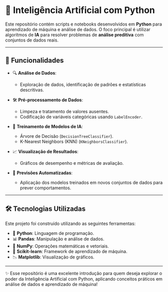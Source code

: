 # 🧠 Inteligência Artificial com Python  

Este repositório contém scripts e notebooks desenvolvidos em **Python** para aprendizado de máquina e análise de dados. O foco principal é utilizar algoritmos de **IA** para resolver problemas de **análise preditiva** com conjuntos de dados reais.  

---

## 🚀 Funcionalidades  

- 🔍 **Análise de Dados**:  
  - Exploração de dados, identificação de padrões e estatísticas descritivas.  

- 🛠️ **Pré-processamento de Dados**:  
  - Limpeza e tratamento de valores ausentes.  
  - Codificação de variáveis categóricas usando `LabelEncoder`.  

- 🤖 **Treinamento de Modelos de IA**:  
  - Árvore de Decisão (`DecisionTreeClassifier`).  
  - K-Nearest Neighbors (KNN) (`KNeighborsClassifier`).  

- 📈 **Visualização de Resultados**:  
  - Gráficos de desempenho e métricas de avaliação.  

- 📝 **Previsões Automatizadas**:  
  - Aplicação dos modelos treinados em novos conjuntos de dados para prever comportamentos.  

---

## 🛠️ Tecnologias Utilizadas  

Este projeto foi construído utilizando as seguintes ferramentas:  

- 🐍 **Python**: Linguagem de programação.  
- 📊 **Pandas**: Manipulação e análise de dados.  
- 🔢 **NumPy**: Operações matemáticas e vetoriais.  
- 🤖 **Scikit-learn**: Framework de aprendizado de máquina.  
- 📉 **Matplotlib**: Visualização de gráficos.  

---

✨ Esse repositório é uma excelente introdução para quem deseja explorar o poder da Inteligência Artificial com Python, aplicando conceitos práticos em análise de dados e aprendizado de máquina!  
